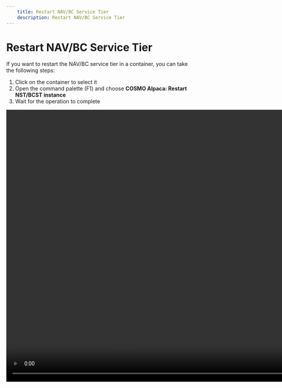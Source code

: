 ```yaml
---
    title: Restart NAV/BC Service Tier
    description: Restart NAV/BC Service Tier
---
```


# Restart NAV/BC Service Tier

If you want to restart the NAV/BC service tier in a container, you can take the following steps:

1. Click on the container to select it
2. Open the command palette (F1) and choose **COSMO Alpaca: Restart NST/BCST instance**
3. Wait for the operation to complete

<video width="1280px" height="720px" controls>
  <source src="../media/restart-service-tier.mp4" type="video/mp4">
  Your browser does not support the video tag.
</video>
